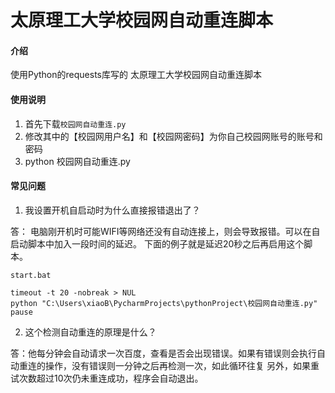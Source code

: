 # 太原理工大学校园网自动重连脚本

#### 介绍
使用Python的requests库写的
太原理工大学校园网自动重连脚本


#### 使用说明

1.  首先下载`校园网自动重连.py`
2.  修改其中的【校园网用户名】和【校园网密码】为你自己校园网账号的账号和密码
3.  python 校园网自动重连.py


#### 常见问题

1. 我设置开机自启动时为什么直接报错退出了？

答： 电脑刚开机时可能WIFI等网络还没有自动连接上，则会导致报错。可以在自启动脚本中加入一段时间的延迟。
下面的例子就是延迟20秒之后再启用这个脚本。

`start.bat`
```shell
timeout -t 20 -nobreak > NUL
python "C:\Users\xiaoB\PycharmProjects\pythonProject\校园网自动重连.py"
pause
```

2. 这个检测自动重连的原理是什么？

答：他每分钟会自动请求一次百度，查看是否会出现错误。如果有错误则会执行自动重连的操作，没有错误则一分钟之后再检测一次，如此循环往复
另外，如果重试次数超过10次仍未重连成功，程序会自动退出。